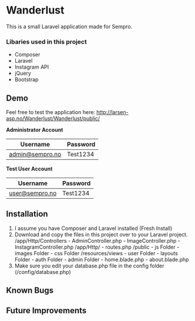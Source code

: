# Wanderlust
This is a small Laravel application made for Sempro.

### Libaries used in this project
- Composer
- Laravel 
- Instagram API
- jQuery
- Bootstrap

## Demo
Feel free to test the application here: http://larsen-asp.no/Wanderlust/Wanderlust/public/

**Administrator Account**

Username  | Password
------------- | -------------
admin@sempro.no  | Test1234

**Test User Account**

Username  | Password
------------- | -------------
user@sempro.no  | Test1234

## Installation

1. I assume you have Composer and Laravel installed (Fresh Install)
2. Download and copy the files in this project over to your Laravel project.
        /app/Http/Controllers
                - AdminController.php
                - ImageController.php
                - InstagramController.php
        /app/Http/
                - routes.php
        /public
                - js Folder
                - images Folder
                - css Folder
        /resources/views
                - user Folder
                - layouts Folder
                - auth Folder
                - admin Folder
                - home.blade.php
                - about.blade.php
3. Make sure you edit your database.php file in the config folder (/config/database.php)

## Known Bugs

## Future Improvements
